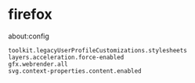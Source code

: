# firefox



about:config





    toolkit.legacyUserProfileCustomizations.stylesheets
    layers.acceleration.force-enabled
    gfx.webrender.all
    svg.context-properties.content.enabled
